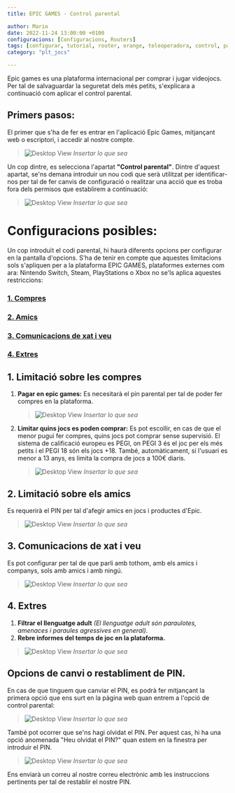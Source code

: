 ```yaml
---
title: EPIC GAMES - Control parental

author: Mario
date: 2022-11-24 13:00:00 +0100 
configuracions: [Configuracions, Routers]
tags: [configurar, tutorial, router, orange, teleoperadora, control, parental, pc, libebox, acces, xarxa, dispositiu, restringir, jazztel]
category: "plt_jocs"

---
```


Epic games es una plataforma internacional per comprar i jugar videojocs. Per tal de salvaguardar la seguretat dels més petits, s'explicara a continuació com aplicar el control parental.

## Primers pasos:
El primer que s'ha de fer es entrar en l'aplicació Epic Games, mitjançant web o escriptori, i  accedir al nostre compte.

>![Desktop View](/assets/img/epicgames/image3.png)
_Insertar lo que sea_

Un cop dintre, es selecciona l'apartat **"Control parental"**. Dintre d'aquest apartat, se'ns demana introduir un nou codi que serà utilitzat per identificar-nos per tal de fer canvis de configuració o realitzar una acció que es troba fora dels permisos que establirem a continuació:

>![Desktop View](/assets/img/epicgames/image4.png)
_Insertar lo que sea_

# Configuracions posibles:
Un cop introduït el codi parental, hi haurà diferents opcions per configurar en la pantalla d'opcions. S'ha de tenir en compte que aquestes limitacions sols s'apliquen per a la plataforma  EPIC GAMES, plataformes externes com ara: Nintendo Switch, Steam, PlayStations o Xbox no se'ls aplica aquestes restriccions:

### [1. Compres ](#limitació-sobre-les-compres)
### [2. Amics](#limitació-sobre-els-amics)
### [3. Comunicacions de xat i veu](#comunicacions-de-xat-i-veu)
### [4. Extres](#aplicar-limitació-segons-dispositiu)


## 1. Limitació sobre les compres
1. **Pagar en epic games:** Es necesitarà el pin parental per tal de poder fer compres en la plataforma.

    >![Desktop View](/assets/img/epicgames/image2.png)
_Insertar lo que sea_

2. **Limitar quins jocs es poden comprar:** Es pot escollir, en cas de que el menor pugui fer compres, quins jocs pot comprar sense supervisió. El sistema de calificació europeu es PEGI, on PEGI 3 és el joc per els més petits i el PEGI 18 són els jocs +18. També, automàticament, si l'usuari es menor a 13 anys, es limita la compra de jocs a 100€ diaris. 

    >![Desktop View](/assets/img/epicgames/image9.png)
_Insertar lo que sea_

## 2. Limitació sobre els amics
Es requerirà el PIN per tal d'afegir amics en jocs i productes d'Epic.

>![Desktop View](/assets/img/epicgames/image7.png)
_Insertar lo que sea_

## 3. Comunicacions de xat i veu
Es pot configurar per tal de que parli amb tothom, amb els amics i companys, sols amb amics i amb ningú. 

>![Desktop View](/assets/img/epicgames/image8.png)
_Insertar lo que sea_

## 4. Extres
1. **Filtrar el llenguatge adult** _(El llenguatge adult són paraulotes, amenaces i paraules agressives en general)_.
2. **Rebre informes del temps de joc en la plataforma.** 

>![Desktop View](/assets/img/epicgames/image5.png)
_Insertar lo que sea_

## Opcions de canvi o restabliment de PIN. 
En cas de que tinguem que canviar el PIN, es podrà fer mitjançant la primera opció que ens surt en la pàgina web quan entrem a l'opció de control parental:

>![Desktop View](/assets/img/epicgames/image6.png)
_Insertar lo que sea_

També pot ocorrer que se'ns hagi olvidat el PIN. Per aquest cas, hi ha una opció anomenada "Heu olvidat el PIN?" quan estem en la finestra per introduir el PIN. 

>![Desktop View](/assets/img/epicgames/image1.png)
_Insertar lo que sea_

Ens enviarà un correu al nostre correu electrònic amb les instruccions pertinents per tal de restablir el nostre PIN.

